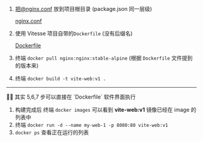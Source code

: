 1. 把@nginx.conf 放到项目根目录 (package.json 同一层级)

    [nginx.conf](https://s3-us-west-2.amazonaws.com/secure.notion-static.com/4876ba4c-6b44-4850-9145-8766334da116/nginx.conf)
    
2. 使用 Vitesse 项目自带的`Dockerfile` (没有后缀名)  
    
    [Dockerfile](https://s3-us-west-2.amazonaws.com/secure.notion-static.com/c6fc18f5-8e53-40aa-8c91-51cc9bcf6ea4/Dockerfile.txt)
    
3. 终端 `docker pull nginx:nginx:stable-alpine` (根据 `Dockerfile` 文件提到的版本来)
4. 终端 `docker build -t vite-web:v1 .`  

---

<aside>
😶‍🌫️ 其实 5,6,7 步可以直接在 `Dockerfile` 软件界面执行

</aside>

1. 构建完成后 终端 `docker images` 可以看到 **vite-web:v1** 镜像已经在 image 的列表中
2. 终端 `docker run -d --name my-web-1 -p 8080:80 vite-web:v1`
3. `docker ps` 查看正在运行的列表